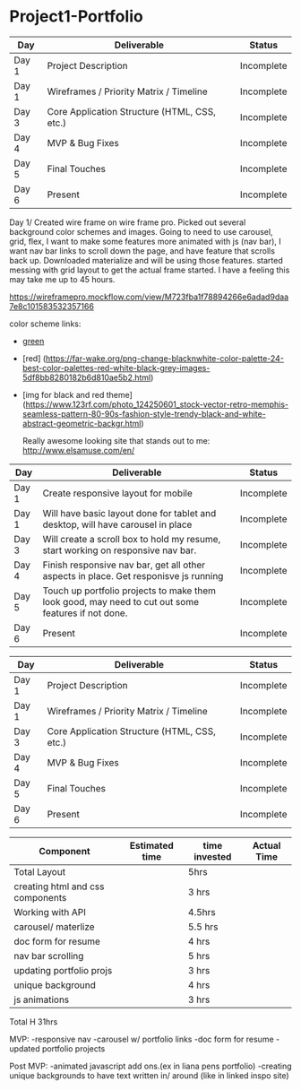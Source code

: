 # Project1-Portfolio


|  Day | Deliverable | Status
|---|---| ---|
|Day 1| Project Description | Incomplete
|Day 1| Wireframes / Priority Matrix / Timeline | Incomplete
|Day 3| Core Application Structure (HTML, CSS, etc.) | Incomplete
|Day 4| MVP & Bug Fixes | Incomplete
|Day 5| Final Touches | Incomplete
|Day 6| Present | Incomplete

Day 1/ Created wire frame on wire frame pro. Picked out several background color schemes and images. Going to need to use carousel, grid, flex, I want to make some features more animated with js (nav bar), I want nav bar links to scroll down the page, and have feature that scrolls back up. Downloaded materialize and will be using those features. started messing with grid layout to get the actual frame started. I have a feeling this may take me up to 45 hours. 

https://wireframepro.mockflow.com/view/M723fba1f78894266e6adad9daa7e8c101583532357166

color scheme links: 
- [green](https://colorideas.net/olive-green-gray-crimson-635536-color-palette/)
- [red] (https://far-wake.org/png-change-blacknwhite-color-palette-24-best-color-palettes-red-white-black-grey-images-5df8bb8280182b6d810ae5b2.html)
- [img for black and red theme] (https://www.123rf.com/photo_124250601_stock-vector-retro-memphis-seamless-pattern-80-90s-fashion-style-trendy-black-and-white-abstract-geometric-backgr.html)
  
  Really awesome looking site that stands out to me: http://www.elsamuse.com/en/


|  Day | Deliverable | Status
|---|---| ---|
|Day 1| Create responsive layout for mobile | Incomplete
|Day 1| Will have basic layout done for tablet and desktop, will have carousel in place | Incomplete
|Day 3| Will create a scroll box to hold my resume, start working on responsive nav bar.| Incomplete
|Day 4|  Finish responsive nav bar, get all other aspects in place. Get responisve js running | Incomplete
|Day 5| Touch up portfolio projects to make them look good, may need to cut out some features if not done.  | Incomplete
|Day 6| Present | Incomplete



|  Day | Deliverable | Status
|---|---| ---|
|Day 1| Project Description | Incomplete
|Day 1| Wireframes / Priority Matrix / Timeline | Incomplete
|Day 3| Core Application Structure (HTML, CSS, etc.) | Incomplete
|Day 4| MVP & Bug Fixes | Incomplete
|Day 5| Final Touches | Incomplete
|Day 6| Present | Incomplete


| Component | Estimated time| time invested | Actual Time
|---|---| ---| ---|
|Total Layout	|       |5hrs|	    |na|	          |na
|creating html and css components|    |3 hrs|   |na|       |na
|Working with API	|     |4.5hrs|	              | na|       | na
|carousel/ materlize |     |5.5 hrs|            | na |       |na
|doc form for resume|       |4 hrs|             |na|          |na
|nav bar scrolling|        |5 hrs|             | na |        |na
updating portfolio projs|   |3 hrs|            |na |         |na 
|unique background|         | 4 hrs |        | na |         |na
|js animations|             |3 hrs |       | na |         | na


Total	H	31hrs	

MVP:
-responsive nav 
-carousel w/ portfolio links
-doc form for resume
-updated portfolio projects

Post MVP: 
-animated javascript add ons.(ex in liana pens portfolio)
-creating unique backgrounds to have text written in/ around (like in linked inspo site)
